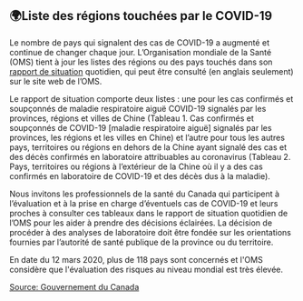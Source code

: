 ## 🌍Liste des régions touchées par le COVID-19

Le nombre de pays qui signalent des cas de COVID-19 a augmenté et continue de changer chaque jour. L’Organisation mondiale de la Santé (OMS) tient à jour les listes des régions ou des pays touchés dans son [rapport de situation](https://www.who.int/emergencies/diseases/novel-coronavirus-2019/situation-reports) quotidien, qui peut être consulté (en anglais seulement) sur le site web de l’OMS.

Le rapport de situation comporte deux listes : une pour les cas confirmés et soupçonnés de maladie respiratoire aiguë COVID-19 signalés par les provinces, régions et villes de Chine (Tableau 1. Cas confirmés et soupçonnés de COVID-19 [maladie respiratoire aiguë] signalés par les provinces, les régions et les villes en Chine) et l’autre pour tous les autres pays, territoires ou régions en dehors de la Chine ayant signalé des cas et des décès confirmés en laboratoire attribuables au coronavirus (Tableau 2. Pays, territoires ou régions à l’extérieur de la Chine où il y a des cas confirmés en laboratoire de COVID-19 et des décès dus à la maladie).

Nous invitons les professionnels de la santé du Canada qui participent à l’évaluation et à la prise en charge d’éventuels cas de COVID-19 et leurs proches à consulter ces tableaux dans le rapport de situation quotidien de l’OMS pour les aider à prendre des décisions éclairées. La décision de procéder à des analyses de laboratoire doit être fondée sur les orientations fournies par l’autorité de santé publique de la province ou du territoire.

En date du 12 mars 2020, plus de 118 pays sont concernés et l'OMS considère que l'évaluation des risques au niveau mondial est très élevée.

[Source: Gouvernement du Canada](https://www.canada.ca/fr/sante-publique/services/maladies/2019-nouveau-coronavirus/professionnels-sante/liste-regions-touchees-covid-19.html)

